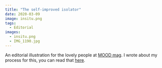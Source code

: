 ```yaml
---
title: "The self-improved isolator"
date: 2020-03-09
image: insitu.png
tags:
  - Editorial
images:
  - insitu.png
  - IMG_1190.jpg
---
```


An editorial illustration for the lovely people at [MOOD mag](https://www.itsmoodmag.com/). I wrote about my process for this, you can read that [here](https://vickyhughes.co.uk/blog/2020-04-23/).
